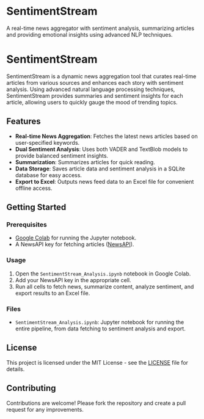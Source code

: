 # SentimentStream
A real-time news aggregator with sentiment analysis, summarizing articles and providing emotional insights using advanced NLP techniques.

# SentimentStream

SentimentStream is a dynamic news aggregation tool that curates real-time articles from various sources and enhances each story with sentiment analysis. Using advanced natural language processing techniques, SentimentStream provides summaries and sentiment insights for each article, allowing users to quickly gauge the mood of trending topics.

## Features
- **Real-time News Aggregation**: Fetches the latest news articles based on user-specified keywords.
- **Dual Sentiment Analysis**: Uses both VADER and TextBlob models to provide balanced sentiment insights.
- **Summarization**: Summarizes articles for quick reading.
- **Data Storage**: Saves article data and sentiment analysis in a SQLite database for easy access.
- **Export to Excel**: Outputs news feed data to an Excel file for convenient offline access.

## Getting Started

### Prerequisites
- [Google Colab](https://colab.research.google.com) for running the Jupyter notebook.
- A NewsAPI key for fetching articles ([NewsAPI](https://newsapi.org)).

### Usage
1. Open the `SentimentStream_Analysis.ipynb` notebook in Google Colab.
2. Add your NewsAPI key in the appropriate cell.
3. Run all cells to fetch news, summarize content, analyze sentiment, and export results to an Excel file.

### Files
- `SentimentStream_Analysis.ipynb`: Jupyter notebook for running the entire pipeline, from data fetching to sentiment analysis and export.

## License
This project is licensed under the MIT License - see the [LICENSE](LICENSE) file for details.

## Contributing
Contributions are welcome! Please fork the repository and create a pull request for any improvements.


